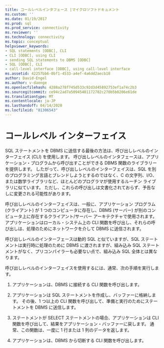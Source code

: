 ```yaml
---
title: コールレベルインタフェース |マイクロソフトドキュメント
ms.custom: ''
ms.date: 01/19/2017
ms.prod: sql
ms.prod_service: connectivity
ms.reviewer: ''
ms.technology: connectivity
ms.topic: conceptual
helpviewer_keywords:
- SQL statements [ODBC], CLI
- CLI [ODBC], using CLI
- sending SQL statements to DBMS [ODBC]
- SQL [ODBC], CLI
- call-level interface [ODBC], using call-level interface
ms.assetid: 42257bb6-0bf1-4533-a4ef-4a6dd2aecb18
author: David-Engel
ms.author: v-daenge
ms.openlocfilehash: 4288a278f745d533c92d3d45892753ef1a74c2b3
ms.sourcegitcommit: ce94c2ad7a50945481172782c270b5b0206e61de
ms.translationtype: MT
ms.contentlocale: ja-JP
ms.lasthandoff: 04/14/2020
ms.locfileid: "81306543"
---
```

# <a name="call-level-interfaces"></a>コールレベル インターフェイス
SQL ステートメントを DBMS に送信する最後の方法は、呼び出しレベルのインターフェイス (CLI) を使用します。 呼び出しレベルのインタフェースは、アプリケーション・プログラムから呼び出すことができる DBMS 関数のライブラリーを提供します。 したがって、呼び出しレベルのインターフェイスは、SQL を別のプログラミング言語とブレンドしようとするのではなく、C の文字列、I/O、または数学ライブラリなど、ほとんどのプログラマが使用するルーチン ライブラリに似ています。 ただし、これらの呼び出しは文書化されておらず、予告なしに変更される可能性があります。  
  
 呼び出しレベルのインターフェイスは、一般に、アプリケーション プログラム (クライアント) が 1 つのコンピュータに存在し、DBMS (サーバー) が別のコンピュータ上に存在するクライアント/サーバー アーキテクチャで使用されます。 アプリケーションはローカル・システム上の CLI 関数を呼び出し、それらの呼び出しは、処理のためにネットワークを介して DBMS に送信されます。  
  
 呼び出しレベルのインターフェースは動的 SQL と似ていますが、SQL ステートメントは実行時に処理のために DBMS に渡されますが、組み込み SQL ステートメントがなく、プリコンパイラーも必要ない点で、組み込み SQL 全体とは異なります。  
  
 呼び出しレベルのインターフェイスを使用するには、通常、次の手順を実行します。  
  
1.  アプリケーションは、DBMS に接続する CLI 関数を呼び出します。  
  
2.  アプリケーションは SQL ステートメントを作成し、バッファーに格納します。 その後、1 つ以上の CLI 関数を呼び出して、準備と実行のためにステートメントを DBMS に送信します。  
  
3.  ステートメントが SELECT ステートメントの場合、アプリケーションは CLI 関数を呼び出して、結果をアプリケーション・バッファーに戻します。 通常、この関数は、一度に 1 行または 1 列のデータを返します。  
  
4.  アプリケーションは、DBMS から切断する CLI 関数を呼び出します。
